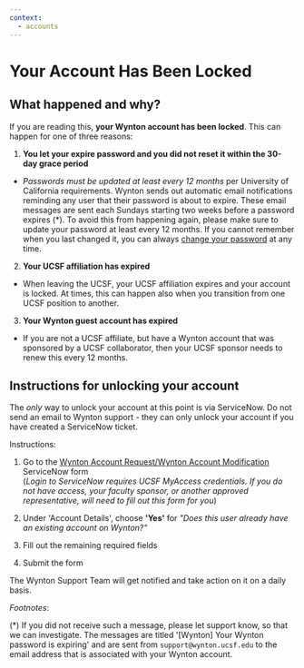 ```yaml
---
context:
  - accounts
---
```



<!-- markdownlint-disable-file MD034 -->

# Your Account Has Been Locked

## What happened and why?

If you are reading this, **your Wynton account has been locked**. This can happen for one of three reasons:

1. **You let your expire password and you did not reset it within the
   30-day grace period**
  - _Passwords must be updated at least every 12 months_ per
    University of California requirements. Wynton sends out automatic
    email notifications reminding any user that their password is
    about to expire. These email messages are sent each Sundays
    starting two weeks before a password expires (*). To avoid this
    from happening again, please make sure to update your password at
    least every 12 months. If you cannot remember when you last
    changed it, you can always [change your
    password](../howto/change-pwd.html) at any time.

2. **Your UCSF affiliation has expired**
  - When leaving the UCSF, your UCSF affiliation expires and your
    account is locked. At times, this can happen also when you
    transition from one UCSF position to another.

3. **Your Wynton guest account has expired**
  - If you are not a UCSF affiliate, but have a Wynton account that
    was sponsored by a UCSF collaborator, then your UCSF sponsor needs
    to renew this every 12 months.



## Instructions for unlocking your account

The _only_ way to unlock your account at this point is via
ServiceNow. Do not send an email to Wynton support - they can only
unlock your account if you have created a ServiceNow ticket.

Instructions:

1. Go to the [Wynton Account Request/Wynton Account Modification]
   ServiceNow form  
   (_Login to ServiceNow requires UCSF MyAccess credentials. If you do
   not have access, your faculty sponsor, or another approved
   representative, will need to fill out this form for you_)

2. Under 'Account Details', choose **'Yes'** for _"Does this user
   already have an existing account on Wynton?"_

3. Fill out the remaining required fields

4. Submit the form

The Wynton Support Team will get notified and take action on it on a
daily basis.


_Footnotes_:

(*) If you did not receive such a message, please let support know, so
that we can investigate. The messages are titled '[Wynton] Your Wynton
password is expiring' and are sent from `support@wynton.ucsf.edu` to
the email address that is associated with your Wynton account.

[Wynton Account Request/Wynton Account Modification]: https://ucsf.service-now.com/ucsfit?id=ucsf_sc_cat_item&sys_id=68f9651f1bf47c50683e0ed8624bcbac&sysparm_category=40c0305b7b92d000e2dc8180984d4d9f
